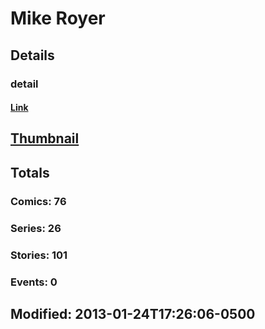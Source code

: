# Mike  Royer 
## Details
### detail
#### [Link](http://marvel.com/comics/creators/2755/mike_royer?utm_campaign=apiRef&utm_source=225578a89fc76f3d20fbffda5d17a88d)
## [Thumbnail](http://i.annihil.us/u/prod/marvel/i/mg/6/50/4bc37e385501f.jpg)
## Totals
### Comics: 76
### Series: 26
### Stories: 101
### Events: 0
## Modified: 2013-01-24T17:26:06-0500